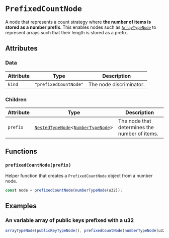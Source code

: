 # `PrefixedCountNode`

A node that represents a count strategy where **the number of items is stored as a number prefix**. This enables nodes such as [`ArrayTypeNode`](../typeNodes/ArrayTypeNode.md) to represent arrays such that their length is stored as a prefix.

## Attributes

### Data

| Attribute | Type                  | Description             |
| --------- | --------------------- | ----------------------- |
| `kind`    | `"prefixedCountNode"` | The node discriminator. |

### Children

| Attribute | Type                                                                                                   | Description                                   |
| --------- | ------------------------------------------------------------------------------------------------------ | --------------------------------------------- |
| `prefix`  | [`NestedTypeNode`](../typeNodes/NestedTypeNode.md)<[`NumberTypeNode`](../typeNodes/NumberTypeNode.md)> | The node that determines the number of items. |

## Functions

### `prefixedCountNode(prefix)`

Helper function that creates a `PrefixedCountNode` object from a number node.

```ts
const node = prefixedCountNode(numberTypeNode(u32));
```

## Examples

### An variable array of public keys prefixed with a u32

```ts
arrayTypeNode(publicKeyTypeNode(), prefixedCountNode(numberTypeNode(u32)));
```

